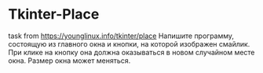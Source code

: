 # Tkinter-Place
task from https://younglinux.info/tkinter/place
Напишите программу, состоящую из главного окна и кнопки, на которой изображен смайлик. При клике на кнопку она должна оказываться в новом случайном месте окна. Размер окна может меняться.
